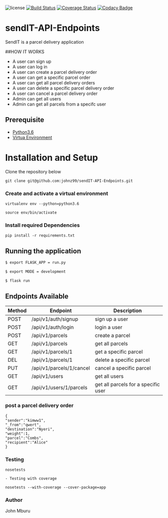![license](https://img.shields.io/github/license/mashape/apistatus.svg)
[![Build Status](https://travis-ci.org/johnz99/sendIT-API-Endpoints.svg?branch=challenge-2-develop)](https://travis-ci.org/johnz99/sendIT-API-Endpoints)
[![Coverage Status](https://coveralls.io/repos/github/johnz99/sendIT-API-Endpoints/badge.svg?branch=challenge-2-develop)](https://coveralls.io/github/johnz99/sendIT-API-Endpoints?branch=challenge-2-develop)
[![Codacy Badge](https://api.codacy.com/project/badge/Grade/2b1910842a1a4b4886fd198b4192c538)](https://www.codacy.com/app/johnz99/sendIT-API-Endpoints?utm_source=github.com&utm_medium=referral&utm_content=johnz99/sendIT-API-Endpoints&utm_campaign=Badge_Grade)

# sendIT-API-Endpoints

SendIT is a parcel delivery application

##HOW IT WORKS

- A user can sign up
- A user can log in
- A user can create a parcel delivery order
- A user can get a specific parcel order
- A user can get all parcel delivery orders
- A user can delete a specific parcel delivery order
- A user can cancel a parcel delivery order
- Admin can get all users
- Admin can get all parcels from a specifc user

## Prerequisite

- [Python3.6](https://www.python.org/downloads/release/python-365/)
- [Virtua Environment](https://virtualenv.pypa.io/en/stable/installation/)

# Installation and Setup

Clone the repository below

```
git clone git@github.com:johnz99/sendIT-API-Endpoints.git
```

### Create and activate a virtual environment

    virtualenv env --python=python3.6

    source env/bin/activate

### Install required Dependencies

    pip install -r requirements.txt

## Running the application

```bash
$ export FLASK_APP = run.py

$ export MODE = development

$ flask run
```

## Endpoints Available

| Method | Endpoint                 | Description                         |
| ------ | ------------------------ | ----------------------------------- |
| POST   | /api/v1/auth/signup      | sign up a user                      |
| POST   | /api/v1/auth/login       | login a user                        |
| POST   | /api/v1/parcels          | create a parcel                     |
| GET    | /api/v1/parcels          | get all parcels                     |
| GET    | /api/v1/parcels/1        | get a specific parcel               |
| DEL    | /api/v1/parcels/1        | delete a specific parcel            |
| PUT    | /api/v1/parcels/1/cancel | cancel a specific parcel            |
| GET    | /api/v1/users            | get all users                       |
| GET    | /api/v1/users/1/parcels  | get all parcels for a specific user |

### post a parcel delivery order

    {
    "sender":"kimww1",
    "_from":"qwert",
    "destination":"Nyeri",
    "weight":1,
    "parcel":"Combs",
    "recipient":"Alice"
    }

### Testing

    nosetests

    - Testing with coverage

    nosetests --with-coverage --cover-package=app

### Author

John Mburu

